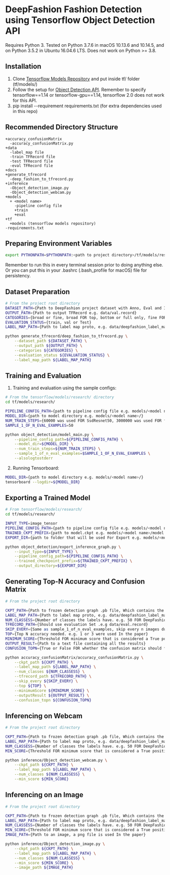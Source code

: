 # DeepFashion Fashion Detection using Tensorflow Object Detection API

Requires Python 3. Tested on Python 3.7.6 in macOS 10.13.6 and 10.14.5, and on Python 3.5.2 in Ubuntu 16.04.6 LTS. Does not work on Python >= 3.8. 

## Installation
1. Clone [Tensorflow Models Repository](https://github.com/tensorflow/models) and put inside tf/ folder (tf/models/)
2. Follow the setup for [Object Detection API](https://github.com/tensorflow/models/blob/master/research/object_detection/g3doc/installation.md). Remember to specify tensorflow==1.14 or tensorflow-gpu==1.14, tensorflow 2.0 does not work for this API.
3. pip install --requirement requirements.txt (for extra dependencies used in this repo)

## Recommended Directory Structure

```
+accuracy_confusionMatrix
  -accuracy_confusionMatrix.py
+data
  -label_map file
  -train TFRecord file
  -test TFRecord file
  -eval TFRecord file
+docs
+generate_tfrecord
  -deep_fashion_to_tfrecord.py
+inference
  -Object_detection_image.py
  -Object_detection_webcam.py
+models
  + <model name>
    -pipeline config file
    +train
    +eval
+tf
  +models (tensorflow models repository)
-requirements.txt
```

## Preparing Environment Variables
```bash
export PYTHONPATH=$PYTHONPATH:<path to project directory>/tf/models/research:<path to project directory>/tf/models/research/slim
```
Remember to run this in every terminal session prior to doing anything else. Or you can put this in your .bashrc (.bash_profile for macOS) file for persistency.

## Dataset Preparation

```bash
# From the project root directory
DATASET_PATH={Path to DeepFashion project dataset with Anno, Eval and Img directories e.g. /home/user/deepfashion/}
OUTPUT_PATH={Path to output TFRecord e.g. data/val.record}
CATEGORIES={broad or fine, broad FOR top, bottom or full only, fine FOR categories.}
EVALUATION_STATUS={train, val or Test}
LABEL_MAP_PATH={Path to label map proto, e.g. data/deepfashion_label_map_fine.pbtxt.}

python generate_tfrecord/deep_fashion_to_tfrecord.py \
    --dataset_path ${DATASET_PATH} \
    --output_path ${OUTPUT_PATH} \
    --categories ${CATEGORIES} \
    --evaluation_status ${EVALUATION_STATUS} \
    --label_map_path ${LABEL_MAP_PATH}
```

## Training and Evaluation

1. Training and evaluation using the sample configs:
```bash
# From the tensorflow/models/research/ directory
cd tf/models/research/

PIPELINE_CONFIG_PATH={path to pipeline config file e.g. models/<model name>/pipeline.config}
MODEL_DIR={path to model directory e.g. models/<model name>/}
NUM_TRAIN_STEPS={60000 was used FOR SsdResnet50, 3000000 was used FOR fasterRcnnInceptionV2}
SAMPLE_1_OF_N_EVAL_EXAMPLES=50

python object_detection/model_main.py \
    --pipeline_config_path=${PIPELINE_CONFIG_PATH} \
    --model_dir=${MODEL_DIR} \
    --num_train_steps=${NUM_TRAIN_STEPS} \
    --sample_1_of_n_eval_examples=$SAMPLE_1_OF_N_EVAL_EXAMPLES \
    --alsologtostderr
```
2. Running Tensorboard:
```bash
MODEL_DIR={path to model directory e.g. models/<model name>/}
tensorboard --logdir=${MODEL_DIR}
```
## Exporting a Trained Model

``` bash
# From tensorflow/models/research/
cd tf/models/research/

INPUT_TYPE=image_tensor
PIPELINE_CONFIG_PATH={path to pipeline config file e.g. models/<model name>/pipeline.config}
TRAINED_CKPT_PREFIX={path to model.ckpt e.g. models/<model name>/model.ckpt-<CHECKPOINT_NUMBER>}
EXPORT_DIR={path to folder that will be used For Export e.g. models/<model name>/inference_graph }

python object_detection/export_inference_graph.py \
    --input_type=${INPUT_TYPE} \
    --pipeline_config_path=${PIPELINE_CONFIG_PATH} \
    --trained_checkpoint_prefix=${TRAINED_CKPT_PREFIX} \
    --output_directory=${EXPORT_DIR}
```

## Generating Top-N Accuracy and Confusion Matrix
```bash
# From the project root directory

CKPT_PATH={Path to frozen detection graph .pb file, Which contains the model that is used e.g. models/<model name>/inference_graph/frozen_inference_graph.pb}
LABEL_MAP_PATH={Path to label map proto, e.g. data/deepfashion_label_map_fine.pbtxt.}
NUM_CLASSESS={Number of classes the labels have. e.g. 50 FOR DeepFashion}
TFRECORD_PATH={Should use evaluation Set .e.g data/eval.record}
SKIP_EVERY={Same as sample_1_of_n_eval_examples, skip every n images during evaluation. e.g. 50 was used In the paper}
TOP={Top N accuracy needed. e.g. 1 or 3 were used In the paper}
MINIMUM_SCORE={Threshold FOR minimum score that is considered a True positive. e.g. 0.3}
OUTPUT_RESULT={Path to a text file containing all the results}
CONFUSION_TOPN={True or False FOR whether the confusion matrix should follow top N results.}

python accuracy_confusionMatrix/accuracy_confusionMatrix.py \
    --ckpt_path ${CKPT_PATH} \
    --label_map_path ${LABEL_MAP_PATH} \
    --num_classes ${NUM_CLASSESS} \
    --tfrecord_path ${TFRECORD_PATH} \
    --skip_every ${SKIP_EVERY} \
    --top ${TOP} \
    --minimumScore ${MINIMUM_SCORE} \
    --outputResult ${OUTPUT_RESULT} \
    --confusion_topn ${CONFUSION_TOPN}
```

## Inferencing on Webcam
```bash
# From the project root directory

CKPT_PATH={Path to frozen detection graph .pb file, Which contains the model that is used e.g. models/<model name>/inference_graph/frozen_inference_graph.pb}
LABEL_MAP_PATH={Path to label map proto, e.g. data/deepfashion_label_map_fine.pbtxt.}
NUM_CLASSESS={Number of classes the labels have. e.g. 50 FOR DeepFashion}
MIN_SCORE={Threshold FOR minimum score that is considered a True positive. e.g. 0.3}

python inference/Object_detection_webcam.py \
    --ckpt_path ${CKPT_PATH} \
    --label_map_path ${LABEL_MAP_PATH} \
    --num_classes ${NUM_CLASSESS} \
    --min_score ${MIN_SCORE}
```

## Inferencing on an Image
```bash
# From the project root directory

CKPT_PATH={Path to frozen detection graph .pb file, Which contains the model that is used e.g. models/<model name>/inference_graph/frozen_inference_graph.pb}
LABEL_MAP_PATH={Path to label map proto, e.g. data/deepfashion_label_map_fine.pbtxt.}
NUM_CLASSESS={Number of classes the labels have. e.g. 50 FOR DeepFashion}
MIN_SCORE={Threshold FOR minimum score that is considered a True positive. e.g. 0.3}
IMAGE_PATH={Path to an image, a png file is used In the paper}

python inference/Object_detection_image.py \
    --ckpt_path ${CKPT_PATH} \
    --label_map_path ${LABEL_MAP_PATH} \
    --num_classes ${NUM_CLASSESS} \
    --min_score ${MIN_SCORE} \
    --image_path ${IMAGE_PATH}
```
